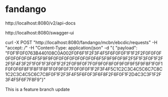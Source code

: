 # fandango


http://localhost:8080/v2/api-docs


http://localhost:8080/swagger-ui



curl -X POST "http://localhost:8080/fandango/mcbn/ebcdic/requests" -H "accept: */*" -H "Content-Type: application/json" -d "{ \"payload\": \"F0F1F0F0763B440108C0A002F0F6F1F2F3F4F5F6F0F0F1F1F2F2F0F0F0F0F0F0F0F0F4F5F9F9F0F0F0F0F0F0F0F0F6F5F9F9F0F9F2F5F1F3F0F1F2F2F5F4F3F2F1F0F1F3F0F1F2F2F0F9F0F7F0F9F0F8F0F9F0F9F5F9F8F1F0F1F0F0F6F8F1F8F1F8F1F0F9F0F7F0F0F0F1F2F3F4F5C1C2C3C4C5C6C7C8C1C2C3C4C5C6C7C8F0F1F2F3F4F5F6F0F3F6F8F2F6F0F1F2D4C3C3F1F2F3F4F5F6F7F8F9\"}"

This is a feature branch update
